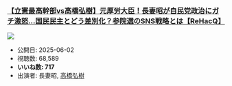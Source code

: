 ### [【立憲最高幹部vs高橋弘樹】元厚労大臣！長妻昭が自民党政治にガチ激怒...国民民主とどう差別化？参院選のSNS戦略とは【ReHacQ】](https://www.youtube.com/watch?v=pXs5PmEcFUk)
[![](https://img.youtube.com/vi/pXs5PmEcFUk/sddefault.jpg)](https://www.youtube.com/watch?v=pXs5PmEcFUk)
-   公開日: 2025-06-02
-   視聴数: 68,589
-   **いいね数: 717**
-   出演者: 長妻昭, [高橋弘樹](/rehacq_fan/people/高橋弘樹 "wikilink")
